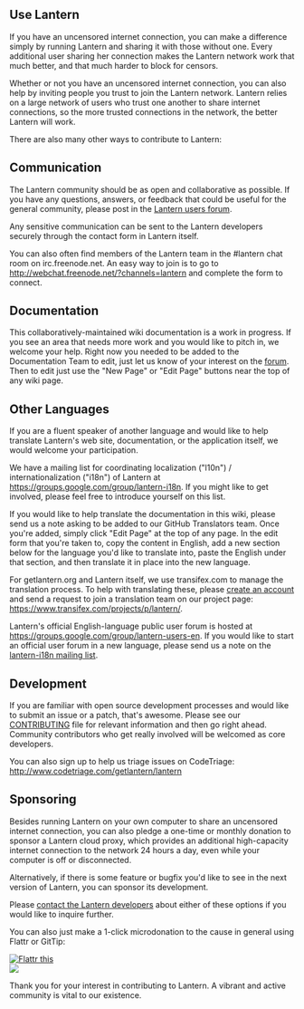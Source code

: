 ## Use Lantern

If you have an uncensored internet connection, you can make a difference simply
by running Lantern and sharing it with those without one. Every additional user
sharing her connection makes the Lantern network work that much better, and
that much harder to block for censors.

Whether or not you have an uncensored internet connection, you can also help
by inviting people you trust to join the Lantern network. Lantern relies on
a large network of users who trust one another to share internet connections,
so the more trusted connections in the network, the better Lantern will work.

There are also many other ways to contribute to Lantern:


## <a name="communication"></a> Communication

The Lantern community should be as open and collaborative as possible. If you
have any questions, answers, or feedback that could be useful for the general
community, please post in the <a
href="https://groups.google.com/group/lantern-users-en">Lantern users
forum</a>.

Any sensitive communication can be sent to the Lantern developers securely
through the contact form in Lantern itself.

You can also often find members of the Lantern team in the #lantern chat room
on irc.freenode.net. An easy way to join is to go to
http://webchat.freenode.net/?channels=lantern and complete the form to connect.


## <a name="documentation"></a> Documentation

This collaboratively-maintained wiki documentation is a work in progress. If
you see an area that needs more work and you would like to pitch in, we welcome
your help. Right now you needed to be added to the Documentation Team to edit, 
just let us know of your interest on the [forum](https://groups.google.com/forum/#!forum/lantern-users-en). 
Then to edit just use the "New Page" or "Edit Page" buttons near the top of any
wiki page.


## <a name="other-languages"></a> Other Languages

If you are a fluent speaker of another language and would like to help
translate Lantern's web site, documentation, or the application itself, we
would welcome your participation.

We have a mailing list for coordinating localization ("l10n") /
internationalization ("i18n") of Lantern at
https://groups.google.com/group/lantern-i18n. If you might like to get
involved, please feel free to introduce yourself on this list.

If you would like to help translate the documentation in this wiki, please
send us a note asking to be added to our GitHub Translators team. Once you're
added, simply click "Edit Page" at the top of any page. In the edit form that
you're taken to, copy the content in English, add a new section below for the
language you'd like to translate into, paste the English under that section,
and then translate it in place into the new language.

For getlantern.org and Lantern itself, we use transifex.com to manage the
translation process. To help with translating these, please [create an
account](https://www.transifex.com/signin/) and send a request to join a
translation team on our project page: https://www.transifex.com/projects/p/lantern/.

Lantern's official English-language public user forum is hosted at
https://groups.google.com/group/lantern-users-en. If you would like to start an
official user forum in a new language, please send us a note on the
[lantern-i18n mailing list](https://groups.google.com/group/lantern-i18n).


## <a name="development"></a> Development

If you are familiar with open source development processes and would like to
submit an issue or a patch, that's awesome. Please see our
[CONTRIBUTING](https://github.com/getlantern/lantern/blob/master/CONTRIBUTING.md)
file for relevant information and then go right ahead. Community contributors
who get really involved will be welcomed as core developers.

You can also sign up to help us triage issues on CodeTriage:
http://www.codetriage.com/getlantern/lantern


## <a name="sponsoring"></a> Sponsoring

Besides running Lantern on your own computer to share an uncensored internet
connection, you can also pledge a one-time or monthly donation to sponsor a Lantern cloud proxy,
which provides an additional high-capacity internet connection to the network
24 hours a day, even while your computer is off or disconnected.

Alternatively, if there is some feature or bugfix you'd like to see in the next
version of Lantern, you can sponsor its development.

Please <a
href="mailto:sponsoring@getlantern.org">contact the Lantern developers</a>
about either of these options if you would like to inquire further.

You can also just make a 1-click microdonation to the cause in general using
Flattr or GitTip:

<a href="http://flattr.com/thing/854882/Team-Lantern-on-GitHub" target="_blank">
<img src="http://api.flattr.com/button/flattr-badge-large.png" alt="Flattr this" title="Flattr this" border="0" /></a><br/>
<a href="https://www.gittip.com/teamlantern/" target="_blank"><img src="http://i.imgur.com/TK0Sn.jpg" /></a>

Thank you for your interest in contributing to Lantern. A vibrant and active
community is vital to our existence.